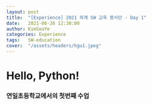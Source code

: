 ```yaml
---
layout: post
title:  "[Experience] 2021 하계 SW 교육 봉사단 - Day 1"
date:   2021-06-26 12:30:00
author: KimSeoYe
categories: Experience
tags:	SW-education
cover:  "/assets/headers/hgu1.jpeg"
---
```

# Hello, Python!

### 연일초등학교에서의 첫번째 수업

